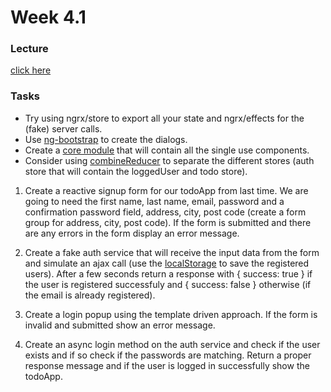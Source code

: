 # Week 4.1

### Lecture
[click here](https://speakerdeck.com/iliaidakiev/7-forms-and-simple-validations)

### Tasks

* Try using ngrx/store to export all your state and ngrx/effects for the (fake) server calls.
* Use [ng-bootstrap](https://ng-bootstrap.github.io/#/home) to create the dialogs.
* Create a [core module](https://angular.io/docs/ts/latest/guide/style-guide.html#!#04-11) that will contain all the single use components.
* Consider using [combineReducer](https://github.com/ngrx/ngrx.github.io/blob/master/store/api/combine_reducers.md) to separate the different stores (auth store that will contain the loggedUser and todo store).

1. Create a reactive signup form for our todoApp from last time. We are going to need the first name, last name, email, password and a confirmation password field, address, city, post code (create a form group for address, city, post code). If the form is submitted and there are any errors in the form display an error message.

2. Create a fake auth service that will receive the input data from the form and simulate an ajax call (use the [localStorage](https://developer.mozilla.org/en/docs/Web/API/Window/localStorage) to save the registered users). After a few seconds return a response with { success: true } if the user is registered successfuly and { success: false } otherwise (if the email is already registered). 

3. Create a login popup using the template driven approach. If the form is invalid and submitted show an error message.

4. Create an async login method on the auth service and check if the user exists and if so check if the passwords are matching. Return a proper response message and if the user is logged in successfully show the todoApp.

